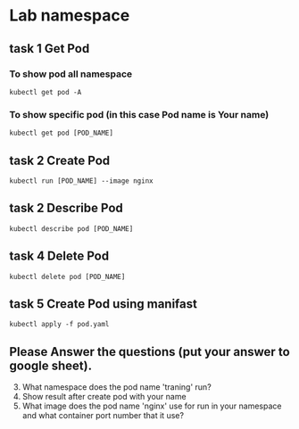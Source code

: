 # Lab namespace

## task 1 Get Pod

### To show pod all namespace
```
kubectl get pod -A 
```
### To show specific pod (in this case Pod name is Your name)
```
kubectl get pod [POD_NAME]
```

## task 2 Create Pod

```
kubectl run [POD_NAME] --image nginx
```

## task 2 Describe Pod

```
kubectl describe pod [POD_NAME]
```

## task 4 Delete Pod 
```
kubectl delete pod [POD_NAME]
```

## task 5 Create Pod using manifast

```
kubectl apply -f pod.yaml
```

## Please Answer the questions (put your answer to google sheet).

 3. What namespace does the pod name 'traning' run?
 4. Show result after create pod with your name
 5. What image does the pod name 'nginx' use for run in your namespace and what container port number that it use? 